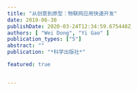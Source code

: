 ```yaml
---
title: "从创意到原型：物联网应用快速开发"
date: 2019-06-30
publishDate: 2020-03-24T12:34:59.675448Z
authors: [ "Wei Dong", "Yi Gao" ]
publication_types: ["5"]
abstract: ""
publication: "*科学出版社*"

featured: true


---
```


